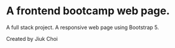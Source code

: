 # A frontend bootcamp web page.

A full stack project. A responsive web page using Bootstrap 5.

Created by Jiuk Choi
